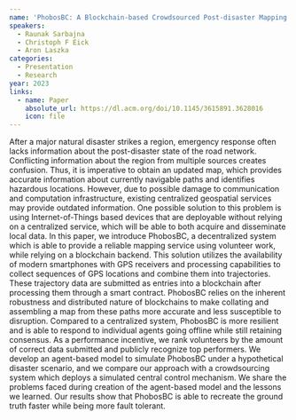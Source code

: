 ```yaml
---
name: 'PhobosBC: A Blockchain-based Crowdsourced Post-disaster Mapping System and its Agent-based Simulation'
speakers:
  - Raunak Sarbajna
  - Christoph F Eick
  - Aron Laszka
categories:
  - Presentation
  - Research
year: 2023
links:
  - name: Paper
    absolute_url: https://dl.acm.org/doi/10.1145/3615891.3628016
    icon: file
---
```

After a major natural disaster strikes a region, emergency response often lacks information about the post-disaster state of the road network. Conflicting information about the region from multiple sources creates confusion. Thus, it is imperative to obtain an updated map, which provides accurate information about currently navigable paths and identifies hazardous locations. However, due to possible damage to communication and computation infrastructure, existing centralized geospatial services may provide outdated information. One possible solution to this problem is using Internet-of-Things based devices that are deployable without relying on a centralized service, which will be able to both acquire and disseminate local data. In this paper, we introduce PhobosBC, a decentralized system which is able to provide a reliable mapping service using volunteer work, while relying on a blockchain backend. This solution utilizes the availability of modern smartphones with GPS receivers and processing capabilities to collect sequences of GPS locations and combine them into trajectories. These trajectory data are submitted as entries into a blockchain after processing them through a smart contract. PhobosBC relies on the inherent robustness and distributed nature of blockchains to make collating and assembling a map from these paths more accurate and less susceptible to disruption. Compared to a centralized system, PhobosBC is more resilient and is able to respond to individual agents going offline while still retaining consensus. As a performance incentive, we rank volunteers by the amount of correct data submitted and publicly recognize top performers. We develop an agent-based model to simulate PhobosBC under a hypothetical disaster scenario, and we compare our approach with a crowdsourcing system which deploys a simulated central control mechanism. We share the problems faced during creation of the agent-based model and the lessons we learned. Our results show that PhobosBC is able to recreate the ground truth faster while being more fault tolerant. 
